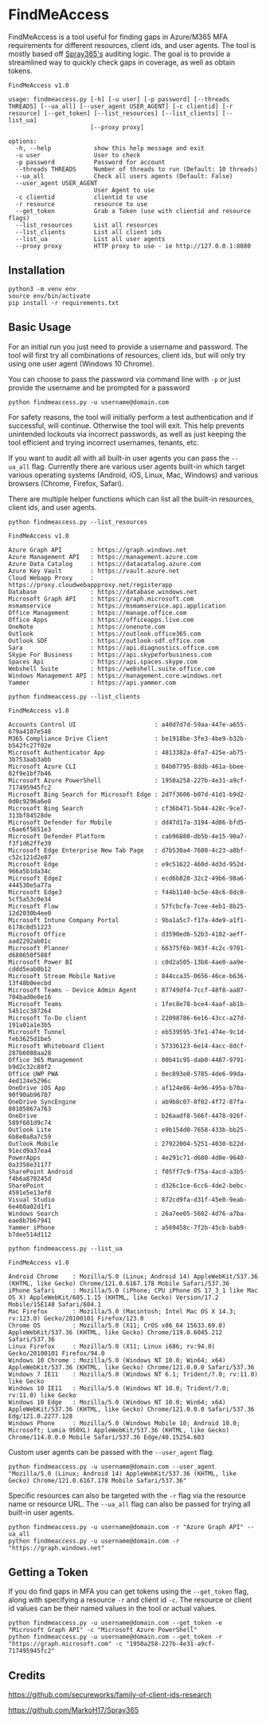 # FindMeAccess

FindMeAccess is a tool useful for finding gaps in Azure/M365 MFA requirements for different resources, client ids, and user agents. The tool is mostly based off [Spray365's](https://github.com/MarkoH17/Spray365) auditing logic. The goal is to provide a streamlined way to quickly check gaps in coverage, as well as obtain tokens.

```
FindMeAccess v1.0

usage: findmeaccess.py [-h] [-u user] [-p password] [--threads THREADS] [--ua_all] [--user_agent USER_AGENT] [-c clientid] [-r resource] [--get_token] [--list_resources] [--list_clients] [--list_ua]
                       [--proxy proxy]

options:
  -h, --help            show this help message and exit
  -u user               User to check
  -p password           Password for account
  --threads THREADS     Number of threads to run (Default: 10 threads)
  --ua_all              Check all users agents (Default: False)
  --user_agent USER_AGENT
                        User Agent to use
  -c clientid           clientid to use
  -r resource           resource to use
  --get_token           Grab a Token (use with clientid and resource flags)
  --list_resources      List all resources
  --list_clients        List all client ids
  --list_ua             List all user agents
  --proxy proxy         HTTP proxy to use - ie http://127.0.0.1:8080
```

## Installation
```
python3 -m venv env
source env/bin/activate
pip install -r requirements.txt
```
## Basic Usage

For an initial run you just need to provide a username and password. The tool will first try all combinations of resources, client ids, but will only try using one user agent (Windows 10 Chrome). 

You can choose to pass the password via command line with `-p` or just provide the username and be prompted for a password

```
python findmeaccess.py -u username@domain.com
```

For safety reasons, the tool will initially perform a test authentication and if successful, will continue. Otherwise the tool will exit. This help prevents unintended lockouts via incorrect passwords, as well as just keeping the tool efficient and trying incorrect usernames, tenants, etc.

If you want to audit all with all built-in user agents you can pass the `--ua_all` flag. Currently there are various user agents built-in which target various operating systems (Android, iOS, Linux, Mac, Windows) and various browsers (Chrome, Firefox, Safari).

There are multiple helper functions which can list all the built-in resources, client ids, and user agents.

```
python findmeaccess.py --list_resources

FindMeAccess v1.0

Azure Graph API        : https://graph.windows.net
Azure Management API   : https://management.azure.com
Azure Data Catalog     : https://datacatalog.azure.com
Azure Key Vault        : https://vault.azure.net
Cloud Webapp Proxy     : https://proxy.cloudwebappproxy.net/registerapp
Database               : https://database.windows.net
Microsoft Graph API    : https://graph.microsoft.com
msmamservice           : https://msmamservice.api.application
Office Management      : https://manage.office.com
Office Apps            : https://officeapps.live.com
OneNote                : https://onenote.com
Outlook                : https://outlook.office365.com
Outlook SDF            : https://outlook-sdf.office.com
Sara                   : https://api.diagnostics.office.com
Skype For Business     : https://api.skypeforbusiness.com
Spaces Api             : https://api.spaces.skype.com
Webshell Suite         : https://webshell.suite.office.com
Windows Management API : https://management.core.windows.net
Yammer                 : https://api.yammer.com
```

```
python findmeaccess.py --list_clients

FindMeAccess v1.0

Accounts Control UI                      : a40d7d7d-59aa-447e-a655-679a4107e548
M365 Compliance Drive Client             : be1918be-3fe3-4be9-b32b-b542fc27f02e
Microsoft Authenticator App              : 4813382a-8fa7-425e-ab75-3b753aab3abb
Microsoft Azure CLI                      : 04b07795-8ddb-461a-bbee-02f9e1bf7b46
Microsoft Azure PowerShell               : 1950a258-227b-4e31-a9cf-717495945fc2
Microsoft Bing Search for Microsoft Edge : 2d7f3606-b07d-41d1-b9d2-0d0c9296a6e8
Microsoft Bing Search                    : cf36b471-5b44-428c-9ce7-313bf84528de
Microsoft Defender for Mobile            : dd47d17a-3194-4d86-bfd5-c6ae6f5651e3
Microsoft Defender Platform              : cab96880-db5b-4e15-90a7-f3f1d62ffe39
Microsoft Edge Enterprise New Tab Page   : d7b530a4-7680-4c23-a8bf-c52c121d2e87
Microsoft Edge                           : e9c51622-460d-4d3d-952d-966a5b1da34c
Microsoft Edge2                          : ecd6b820-32c2-49b6-98a6-444530e5a77a
Microsoft Edge3                          : f44b1140-bc5e-48c6-8dc0-5cf5a53c0e34
Microsoft Flow                           : 57fcbcfa-7cee-4eb1-8b25-12d2030b4ee0
Microsoft Intune Company Portal          : 9ba1a5c7-f17a-4de9-a1f1-6178c8d51223
Microsoft Office                         : d3590ed6-52b3-4102-aeff-aad2292ab01c
Microsoft Planner                        : 66375f6b-983f-4c2c-9701-d680650f588f
Microsoft Power BI                       : c0d2a505-13b8-4ae0-aa9e-cddd5eab0b12
Microsoft Stream Mobile Native           : 844cca35-0656-46ce-b636-13f48b0eecbd
Microsoft Teams - Device Admin Agent     : 87749df4-7ccf-48f8-aa87-704bad0e0e16
Microsoft Teams                          : 1fec8e78-bce4-4aaf-ab1b-5451cc387264
Microsoft To-Do client                   : 22098786-6e16-43cc-a27d-191a01a1e3b5
Microsoft Tunnel                         : eb539595-3fe1-474e-9c1d-feb3625d1be5
Microsoft Whiteboard Client              : 57336123-6e14-4acc-8dcf-287b6088aa28
Office 365 Management                    : 00b41c95-dab0-4487-9791-b9d2c32c80f2
Office UWP PWA                           : 0ec893e0-5785-4de6-99da-4ed124e5296c
OneDrive iOS App                         : af124e86-4e96-495a-b70a-90f90ab96707
OneDrive SyncEngine                      : ab9b8c07-8f02-4f72-87fa-80105867a763
OneDrive                                 : b26aadf8-566f-4478-926f-589f601d9c74
Outlook Lite                             : e9b154d0-7658-433b-bb25-6b8e0a8a7c59
Outlook Mobile                           : 27922004-5251-4030-b22d-91ecd9a37ea4
PowerApps                                : 4e291c71-d680-4d0e-9640-0a3358e31177
SharePoint Android                       : f05ff7c9-f75a-4acd-a3b5-f4b6a870245d
SharePoint                               : d326c1ce-6cc6-4de2-bebc-4591e5e13ef0
Visual Studio                            : 872cd9fa-d31f-45e0-9eab-6e460a02d1f1
Windows Search                           : 26a7ee05-5602-4d76-a7ba-eae8b7b67941
Yammer iPhone                            : a569458c-7f2b-45cb-bab9-b7dee514d112
```

```
python findmeaccess.py --list_ua

FindMeAccess v1.0

Android Chrome    : Mozilla/5.0 (Linux; Android 14) AppleWebKit/537.36 (KHTML, like Gecko) Chrome/121.0.6167.178 Mobile Safari/537.36
iPhone Safari     : Mozilla/5.0 (iPhone; CPU iPhone OS 17_3_1 like Mac OS X) AppleWebKit/605.1.15 (KHTML, like Gecko) Version/17.2 Mobile/15E148 Safari/604.1
Mac Firefox       : Mozilla/5.0 (Macintosh; Intel Mac OS X 14.3; rv:123.0) Gecko/20100101 Firefox/123.0
Chrome OS         : Mozilla/5.0 (X11; CrOS x86_64 15633.69.0) AppleWebKit/537.36 (KHTML, like Gecko) Chrome/119.0.6045.212 Safari/537.36
Linux Firefox     : Mozilla/5.0 (X11; Linux i686; rv:94.0) Gecko/20100101 Firefox/94.0
Windows 10 Chrome : Mozilla/5.0 (Windows NT 10.0; Win64; x64) AppleWebKit/537.36 (KHTML, like Gecko) Chrome/121.0.0.0 Safari/537.36
Windows 7 IE11    : Mozilla/5.0 (Windows NT 6.1; Trident/7.0; rv:11.0) like Gecko
Windows 10 IE11   : Mozilla/5.0 (Windows NT 10.0; Trident/7.0; rv:11.0) like Gecko
Windows 10 Edge   : Mozilla/5.0 (Windows NT 10.0; Win64; x64) AppleWebKit/537.36 (KHTML, like Gecko) Chrome/121.0.0.0 Safari/537.36 Edg/121.0.2277.128
Windows Phone     : Mozilla/5.0 (Windows Mobile 10; Android 10.0; Microsoft; Lumia 950XL) AppleWebKit/537.36 (KHTML, like Gecko) Chrome/114.0.0.0 Mobile Safari/537.36 Edge/40.15254.603
```

Custom user agents can be passed with the `--user_agent` flag.

```
python findmeaccess.py -u username@domain.com --user_agent "Mozilla/5.0 (Linux; Android 14) AppleWebKit/537.36 (KHTML, like Gecko) Chrome/121.0.6167.178 Mobile Safari/537.36"
```


Specific resources can also be targeted with the `-r` flag via the resource name or resource URL. The `--ua_all` flag can also be passed for trying all built-in user agents.

```
python findmeaccess.py -u username@domain.com -r "Azure Graph API" --ua_all
python findmeaccess.py -u username@domain.com -r "https://graph.windows.net"
```

## Getting a Token
If you do find gaps in MFA you can get tokens using the `--get_token` flag, along with specifying a resource `-r` and client id `-c`. The resource or client id values can be their named values in the tool or actual values. 


```
python findmeaccess.py -u username@domain.com --get_token -e "Microsoft Graph API" -c "Microsoft Azure PowerShell"
python findmeaccess.py -u username@domain.com --get_token -r "https://graph.microsoft.com" -c "1950a258-227b-4e31-a9cf-717495945fc2"
```

## Credits
https://github.com/secureworks/family-of-client-ids-research

https://github.com/MarkoH17/Spray365